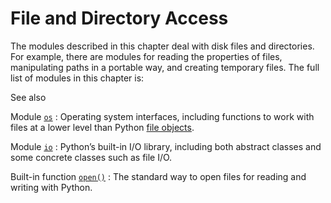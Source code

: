 File and Directory Access
=========================

The modules described in this chapter deal with disk files and directories. For
example, there are modules for reading the properties of files, manipulating
paths in a portable way, and creating temporary files. The full list of modules
in this chapter is:

See also

Module [`os`](os.html#module-os "os: Miscellaneous operating system interfaces.")
:   Operating system interfaces, including functions to work with files at a
    lower level than Python [file objects](../glossary.html#term-file-object).

Module [`io`](io.html#module-io "io: Core tools for working with streams.")
:   Python’s built-in I/O library, including both abstract classes and
    some concrete classes such as file I/O.

Built-in function [`open()`](functions.html#open "open")
:   The standard way to open files for reading and writing with Python.